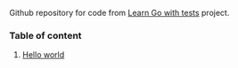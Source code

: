 Github repository for code from [Learn Go with tests](https://quii.gitbook.io/learn-go-with-tests/) project.

### Table of content
1. [Hello world](hello/README.md)